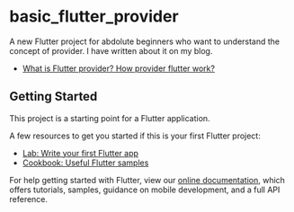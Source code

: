 # basic_flutter_provider

A new Flutter project for abdolute beginners who want to understand the concept of provider.
I have written about it on my blog. 

- [What is Flutter provider? How provider flutter work?](https://zerodotone.net/what-is-flutter-provider-how-does-provider-flutter-work)

## Getting Started

This project is a starting point for a Flutter application.

A few resources to get you started if this is your first Flutter project:

- [Lab: Write your first Flutter app](https://flutter.dev/docs/get-started/codelab)
- [Cookbook: Useful Flutter samples](https://flutter.dev/docs/cookbook)

For help getting started with Flutter, view our
[online documentation](https://flutter.dev/docs), which offers tutorials,
samples, guidance on mobile development, and a full API reference.
